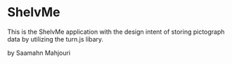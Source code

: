 # ShelvMe

This is the ShelvMe application with the design intent of storing 
pictograph data by utilizing the turn.js libary.

by Saamahn Mahjouri

